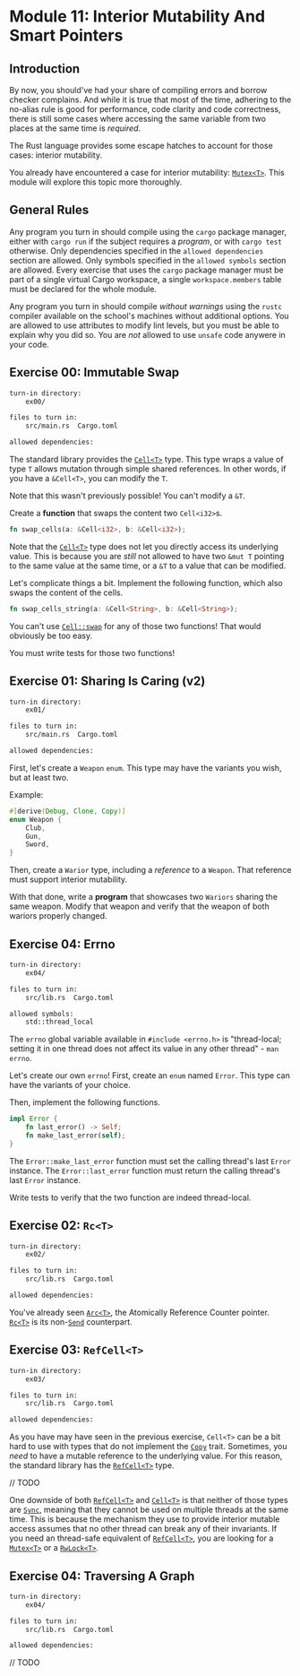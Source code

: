 # Module 11: Interior Mutability And Smart Pointers

## Introduction

By now, you should've had your share of compiling errors and borrow checker complains. And while it
is true that most of the time, adhering to the no-alias rule is good for performance, code clarity
and code correctness, there is still some cases where accessing the same variable from two places
at the same time is *required*.

The Rust language provides some escape hatches to account for those cases: interior mutability.

You already have encountered a case for interior mutability: [`Mutex<T>`](https://doc.rust-lang.org/std/sync/struct.Mutex.html).
This module will explore this topic more thoroughly.

## General Rules

Any program you turn in should compile using the `cargo` package manager, either with `cargo run`
if the subject requires a *program*, or with `cargo test` otherwise. Only dependencies specified
in the `allowed dependencies` section are allowed. Only symbols specified in the `allowed symbols`
section are allowed. Every exercise that uses the `cargo` package manager must be part of a single
virtual Cargo workspace, a single `workspace.members` table must be declared for the whole module.

Any program you turn in should compile *without warnings* using the `rustc` compiler available on
the school's machines without additional options. You are allowed to use attributes to modify lint
levels, but you must be able to explain why you did so. You are *not* allowed to use `unsafe` code
anywere in your code.

## Exercise 00: Immutable Swap

```txt
turn-in directory:
    ex00/

files to turn in:
    src/main.rs  Cargo.toml

allowed dependencies:

```

The standard library provides the [`Cell<T>`] type. This type wraps a value of type `T` allows
mutation through simple shared references. In other words, if you have a `&Cell<T>`, you can modify
the `T`.

Note that this wasn't previously possible! You can't modify a `&T`.

Create a **function** that swaps the content two `Cell<i32>`s.

```Rust
fn swap_cells(a: &Cell<i32>, b: &Cell<i32>);
```

Note that the [`Cell<T>`] type does not let you directly access its underlying value. This is
because you are *still* not allowed to have two `&mut T` pointing to the same value at the same
time, or a `&T` to a value that can be modified.

Let's complicate things a bit. Implement the following function, which also swaps the content of
the cells.

```Rust
fn swap_cells_string(a: &Cell<String>, b: &Cell<String>);
```

You can't use [`Cell::swap`](https://doc.rust-lang.org/std/cell/struct.Cell.html#method.swap) for
any of those two functions! That would obviously be too easy.

You must write tests for those two functions!

## Exercise 01: Sharing Is Caring (v2)

```txt
turn-in directory:
    ex01/

files to turn in:
    src/main.rs  Cargo.toml

allowed dependencies:

```

First, let's create a `Weapon` `enum`. This type may have the variants you wish, but at least two.

Example:

```Rust
#[derive(Debug, Clone, Copy)]
enum Weapon {
    Club,
    Gun,
    Sword,
}
```

Then, create a `Warior` type, including a *reference* to a `Weapon`. That reference must support
interior mutability.

With that done, write a **program** that showcases two `Wariors` sharing the same weapon. Modify
that weapon and verify that the weapon of both wariors properly changed.

## Exercise 04: Errno

```txt
turn-in directory:
    ex04/

files to turn in:
    src/lib.rs  Cargo.toml

allowed symbols:
    std::thread_local
```

The `errno` global variable available in `#include <errno.h>` is "thread-local; setting it in one
thread does not affect its value in any other thread" - `man errno`.

Let's create our own `errno`! First, create an `enum` named `Error`. This type can have the
variants of your choice.

Then, implement the following functions.

```Rust
impl Error {
    fn last_error() -> Self;
    fn make_last_error(self);
}
```

The `Error::make_last_error` function must set the calling thread's last `Error` instance. The
`Error::last_error` function must return the calling thread's last `Error` instance.

Write tests to verify that the two function are indeed thread-local.

## Exercise 02: `Rc<T>`

```txt
turn-in directory:
    ex02/

files to turn in:
    src/lib.rs  Cargo.toml

allowed dependencies:

```

You've already seen [`Arc<T>`](https://doc.rust-lang.org/std/sync/struct.Arc.html), the Atomically
Reference Counter pointer. [`Rc<T>`](https://doc.rust-lang.org/std/rc/struct.Rc.html) is its
non-[`Send`](https://doc.rust-lang.org/std/marker/trait.Send.html) counterpart.

## Exercise 03: `RefCell<T>`

```txt
turn-in directory:
    ex03/

files to turn in:
    src/lib.rs  Cargo.toml

allowed dependencies:

```

As you have may have seen in the previous exercise, `Cell<T>` can be a bit hard to use with types
that do not implement the [`Copy`](https://doc.rust-lang.org/std/marker/trait.Copy.html) trait.
Sometimes, you *need* to have a mutable reference to the underlying value. For this reason, the
standard library has the [`RefCell<T>`] type.

// TODO

One downside of both [`RefCell<T>`] and [`Cell<T>`] is that neither of those types are
[`Sync`](https://doc.rust-lang.org/std/marker/trait.Sync.html), meaning that they cannot be used
on multiple threads at the same time. This is because the mechanism they use to provide interior
mutable access assumes that no other thread can break any of their invariants. If you need an
thread-safe equivalent of [`RefCell<T>`], you are looking for a [`Mutex<T>`](https://doc.rust-lang.org/std/sync/struct.Mutex.html)
or a [`RwLock<T>`](https://doc.rust-lang.org/std/sync/struct.RwLock.html).

## Exercise 04: Traversing A Graph

```txt
turn-in directory:
    ex04/

files to turn in:
    src/lib.rs  Cargo.toml

allowed dependencies:

```

// TODO

[`Cell<T>`]: https://doc.rust-lang.org/std/cell/struct.Cell.html
[`RefCell<T>`]: https://doc.rust-lang.org/std/cell/struct.RefCell.html
[`Rc<T>`]: https://doc.rust-lang.org/std/rc/struct.Rc.html
